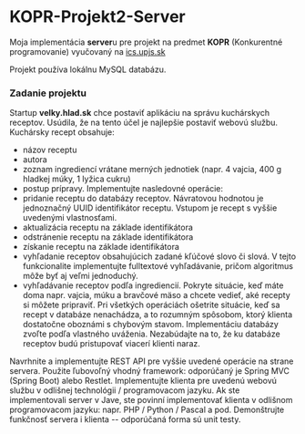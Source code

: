 # KOPR-Projekt2-Server
Moja implementácia **server**u pre projekt na predmet **KOPR** (Konkurentné programovanie) vyučovaný na [ics.upjs.sk](http://www.ics.upjs.sk/)

Projekt používa lokálnu MySQL databázu.

### Zadanie projektu
Startup **velky.hlad.sk** chce postaviť aplikáciu na správu kuchárskych receptov. Usúdila, že na tento účel je najlepšie postaviť webovú službu.
Kuchársky recept obsahuje:
* názov receptu
* autora
* zoznam ingrediencí vrátane merných jednotiek (napr. 4 vajcia, 400 g hladkej múky, 1 lyžica cukru)
* postup prípravy.
Implementujte nasledovné operácie:
* pridanie receptu do databázy receptov. Návratovou hodnotou je jednoznačný UUID identifikátor receptu. Vstupom je recept s vyššie uvedenými vlastnosťami.
* aktualizácia receptu na základe identifikátora
* odstránenie receptu na základe identifikátora
* získanie receptu na základe identifikátora
* vyhľadanie receptov obsahujúcich zadané kľúčové slovo či slová. V tejto funkcionalite implementujte fulltextové vyhľadávanie, pričom algoritmus môže byť aj veľmi jednoduchý.
* vyhľadávanie receptov podľa ingrediencií. Pokryte situácie, keď máte doma napr. vajcia, múku a bravčové mäso a chcete vedieť, aké recepty si môžete pripraviť.
Pri všetkých operáciách ošetrite situácie, keď sa recept v databáze nenachádza, a to rozumným spôsobom, ktorý klienta dostatočne oboznámi s chybovým stavom.
Implementáciu databázy zvoľte podľa vlastného uváženia. Nezabúdajte na to, že ku databáze receptov budú pristupovať viacerí klienti naraz.

Navrhnite a implementujte REST API pre vyššie uvedené operácie na strane servera. Použite ľubovoľný vhodný framework: odporúčaný je Spring MVC (Spring Boot) alebo Restlet.
Implementujte klienta pre uvedenú webovú službu v odlišnej technológii / programovacom jazyku. Ak ste implementovali server v Jave, ste povinní implementovať klienta v odlišnom programovacom jazyku: napr. PHP / Python / Pascal a pod.
Demonštrujte funkčnosť servera i klienta -- odporúčaná forma sú unit testy.
